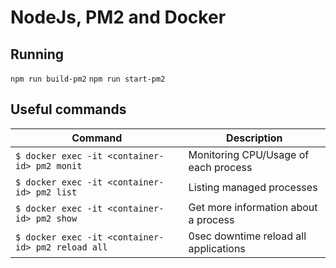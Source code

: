 # NodeJs, PM2 and Docker

## Running

`npm run build-pm2`
`npm run start-pm2`

## Useful commands

| Command                                           | Description                           |
| ------------------------------------------------- | ------------------------------------- |
| `$ docker exec -it <container-id> pm2 monit`      | Monitoring CPU/Usage of each process  |
| `$ docker exec -it <container-id> pm2 list`       | Listing managed processes             |
| `$ docker exec -it <container-id> pm2 show`       | Get more information about a process  |
| `$ docker exec -it <container-id> pm2 reload all` | 0sec downtime reload all applications |
